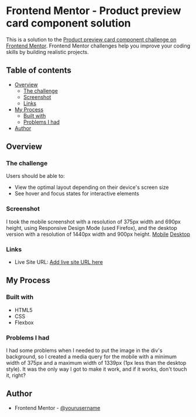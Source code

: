 # Frontend Mentor - Product preview card component solution

This is a solution to the [Product preview card component challenge on Frontend Mentor](https://www.frontendmentor.io/challenges/product-preview-card-component-GO7UmttRfa). Frontend Mentor challenges help you improve your coding skills by building realistic projects. 

## Table of contents

- [Overview](#overview)
  - [The challenge](#the-challenge)
  - [Screenshot](#screenshot)
  - [Links](#links)
- [My Process](#my-process)
  - [Built with](#built-with)
  - [Problems I had](#continued-development)
- [Author](#author)

## Overview

### The challenge

Users should be able to:

- View the optimal layout depending on their device's screen size
- See hover and focus states for interactive elements

### Screenshot

I took the mobile screenshot with a resolution of 375px width and 690px height, using Responsive Design Mode (used Firefox), and the desktop version with a resolution of 1440px width and 900px height.
[Mobile]("screenshots/mobile.png")
[Desktop]("screenshots/desktop.png")

### Links

- Live Site URL: [Add live site URL here](https://your-live-site-url.com)

## My Process

### Built with

- HTML5
- CSS
- Flexbox

### Problems I had

I had some problems when I needed to put the image in the div's background, so I created a media query for the mobile with a minimum width of 375px and a maximum width of 1339px (1px less than the desktop style). It was the only way I got to make it work, and if it works, don't touch it, right?

## Author

- Frontend Mentor - [@yourusername](https://www.frontendmentor.io/profile/Galvei4)